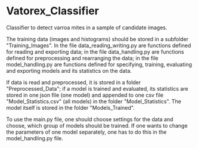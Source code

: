 # Vatorex_Classifier
Classifier to detect varroa mites in a sample of candidate images.

The training data (images and histograms) should be stored in a subfolder "Training_Images". In the file data_reading_writing.py are functions defined for reading and exporting data; in the file data_handling.py are functions defined for preprocessing and rearranging the data; in the file model_handling.py are functions defined for specifying, training, evaluating and exporting models and its statistics on the data.

If data is read and preprocessed, it is stored in a folder "Preprocessed_Data"; if a model is trained and evaluated, its statistics are stored in one json file (one model) and appended to one csv file "Model_Statistics.csv" (all models) in the folder "Model_Statistics". The model itself is stored in the folder "Models_Trained".

To use the main.py file, one should choose settings for the data and choose, which group of models should be trained. If one wants to change the parameters of one model separately, one has to do this in the model_handling.py file.
